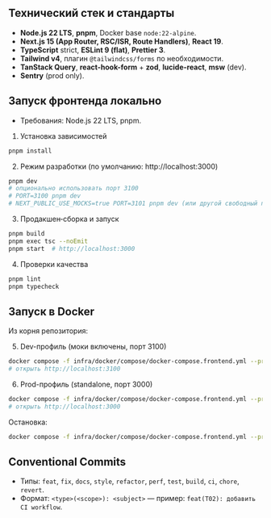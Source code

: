 

## Технический стек и стандарты
- **Node.js 22 LTS**, **pnpm**, Docker base `node:22-alpine`.
- **Next.js 15 (App Router, RSC/ISR, Route Handlers)**, **React 19**.
- **TypeScript** strict, **ESLint 9 (flat)**, **Prettier 3**.
- **Tailwind v4**, плагин `@tailwindcss/forms` по необходимости.
- **TanStack Query**, **react-hook-form** + **zod**, **lucide-react**, **msw** (dev).
- **Sentry** (prod only).

## Запуск фронтенда локально
- Требования: Node.js 22 LTS, pnpm.

1) Установка зависимостей

```bash
pnpm install
```

2) Режим разработки (по умолчанию: http://localhost:3000)

```bash
pnpm dev
# опционально использовать порт 3100
# PORT=3100 pnpm dev
# NEXT_PUBLIC_USE_MOCKS=true PORT=3101 pnpm dev (или другой свободный порт), опционально NEXT_PUBLIC_API_BASE_URL=http://localhost:3101
```

3) Продакшен‑сборка и запуск

```bash
pnpm build
pnpm exec tsc --noEmit 
pnpm start  # http://localhost:3000
```

4) Проверки качества

```bash
pnpm lint
pnpm typecheck
```

## Запуск в Docker
Из корня репозитория:

5) Dev-профиль (моки включены, порт 3100)

```bash
docker compose -f infra/docker/compose/docker-compose.frontend.yml --profile dev up --build
# открыть http://localhost:3100
```

6) Prod-профиль (standalone, порт 3000)

```bash
docker compose -f infra/docker/compose/docker-compose.frontend.yml --profile prod up --build
# открыть http://localhost:3000
```

Остановка:

```bash
docker compose -f infra/docker/compose/docker-compose.frontend.yml --profile dev down
```

## Conventional Commits
- Типы: `feat`, `fix`, `docs`, `style`, `refactor`, `perf`, `test`, `build`, `ci`, `chore`, `revert`.
- Формат: `<type>(<scope>): <subject>` — пример: `feat(T02): добавить CI workflow`.